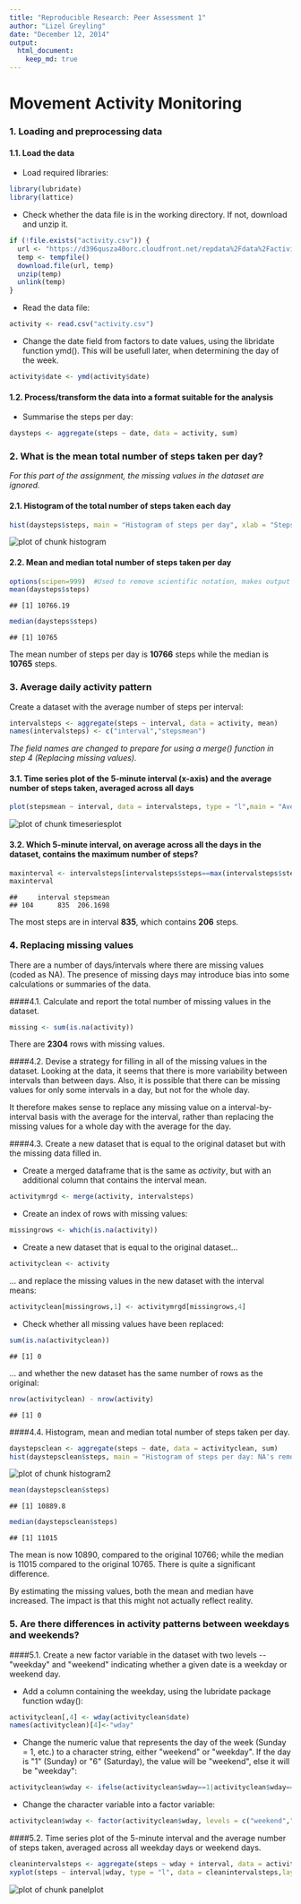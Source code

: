 ```yaml
---
title: "Reproducible Research: Peer Assessment 1"
author: "Lizel Greyling"
date: "December 12, 2014"
output: 
  html_document:
    keep_md: true
---    
```


Movement Activity Monitoring
============================  

### 1. Loading and preprocessing data 

#### 1.1. Load the data 

* Load required libraries:

```r
library(lubridate)
library(lattice)
```

* Check whether the data file is in the working directory. If not, download and unzip it.

```r
if (!file.exists("activity.csv")) {
  url <- "https://d396qusza40orc.cloudfront.net/repdata%2Fdata%2Factivity.zip"
  temp <- tempfile()
  download.file(url, temp)
  unzip(temp)
  unlink(temp)
}
```
* Read the data file:

```r
activity <- read.csv("activity.csv")
```
* Change the date field from factors to date values, using the libridate function ymd(). This will be usefull later, when determining the day of the week. 

```r
activity$date <- ymd(activity$date)
```
#### 1.2. Process/transform the data into a format suitable for the analysis 

* Summarise the steps per day:

```r
daysteps <- aggregate(steps ~ date, data = activity, sum)
```

### 2. What is the mean total number of steps taken per day?   
  
*For this part of the assignment, the missing values in the dataset are ignored.*

#### 2.1. Histogram of the total number of steps taken each day 

```r
hist(daysteps$steps, main = "Histogram of steps per day", xlab = "Steps per day")
```

![plot of chunk histogram](figure/histogram-1.png) 
  
#### 2.2. Mean and median total number of steps taken per day 


```r
options(scipen=999)  #Used to remove scientific notation, makes output look nicer.
mean(daysteps$steps)
```

```
## [1] 10766.19
```

```r
median(daysteps$steps)
```

```
## [1] 10765
```
The mean number of steps per day is **10766** steps while the median is **10765** steps.   

### 3. Average daily activity pattern  
Create a dataset with the average number of steps per interval:  

```r
intervalsteps <- aggregate(steps ~ interval, data = activity, mean)
names(intervalsteps) <- c("interval","stepsmean")  
```
*The field names are changed to prepare for using a merge() function in step 4 (Replacing missing values).*
#### 3.1. Time series plot of the 5-minute interval (x-axis) and the average number of steps taken, averaged across all days 

```r
plot(stepsmean ~ interval, data = intervalsteps, type = "l",main = "Average steps per interval", xlab = "Interval", ylab="Average steps")
```

![plot of chunk timeseriesplot](figure/timeseriesplot-1.png) 

#### 3.2. Which 5-minute interval, on average across all the days in the dataset, contains the maximum number of steps?

```r
maxinterval <- intervalsteps[intervalsteps$steps==max(intervalsteps$steps),]
maxinterval
```

```
##     interval stepsmean
## 104      835  206.1698
```
The most steps are in interval **835**, which contains **206** steps.  

### 4. Replacing missing values

There are a number of days/intervals where there are missing values (coded as NA). The presence of missing days may introduce bias into some calculations or summaries of the data.

####4.1. Calculate and report the total number of missing values in the dataset.  


```r
missing <- sum(is.na(activity))
```

There are **2304** rows with missing values.  

####4.2. Devise a strategy for filling in all of the missing values in the dataset. 
Looking at the data, it seems that there is more variability between intervals than between days. Also, it is possible that there can be missing values for only some intervals in a day, but not for the whole day.

It therefore makes sense to replace any missing value on a interval-by-interval basis with the average for the interval, rather than replacing the missing values for a whole day with the average for the day.

####4.3. Create a new dataset that is equal to the original dataset but with the missing data filled in.

- Create a merged dataframe that is the same as *activity*, but with an additional column that contains the interval mean.

```r
activitymrgd <- merge(activity, intervalsteps)
```
- Create an index of rows with missing values:

```r
missingrows <- which(is.na(activity)) 
```
- Create a new dataset that is equal to the original dataset...

```r
activityclean <- activity
```
... and replace the missing values in the new dataset with the interval means:

```r
activityclean[missingrows,1] <- activitymrgd[missingrows,4]
```
- Check whether all missing values have been replaced:

```r
sum(is.na(activityclean))
```

```
## [1] 0
```
... and whether the new dataset has the same number of rows as the original:

```r
nrow(activityclean) - nrow(activity)
```

```
## [1] 0
```
  
####4.4. Histogram, mean and median total number of steps taken per day.  



```r
daystepsclean <- aggregate(steps ~ date, data = activityclean, sum)
hist(daystepsclean$steps, main = "Histogram of steps per day: NA's removed", xlab = "Steps per day")
```

![plot of chunk histogram2](figure/histogram2-1.png) 

```r
mean(daystepsclean$steps)
```

```
## [1] 10889.8
```

```r
median(daystepsclean$steps)
```

```
## [1] 11015
```
The mean is now 10890, compared to the original 10766; while the median is 11015 compared to the original 10765. There is quite a significant difference.

By estimating the missing values, both the mean and median have increased. The impact is that this might not actually reflect reality.

### 5. Are there differences in activity patterns between weekdays and weekends?

####5.1. Create a new factor variable in the dataset with two levels -- "weekday" and "weekend" indicating whether a given date is a weekday or weekend day.

- Add a column containing the weekday, using the lubridate package function wday():

```r
activityclean[,4] <- wday(activityclean$date)
names(activityclean)[4]<-"wday"
```
- Change the numeric value that represents the day of the week (Sunday = 1, etc.) to a character string, either "weekend" or "weekday". If the day is "1" (Sunday) or "6" (Saturday), the value will be "weekend", else it will be "weekday":

```r
activityclean$wday <- ifelse(activityclean$wday==1|activityclean$wday==6,"weekend","weekday")
```
- Change the character variable into a factor variable:

```r
activityclean$wday <- factor(activityclean$wday, levels = c("weekend","weekday"))
```
   
####5.2. Time series plot of the 5-minute interval and the average number of steps taken, averaged across all weekday days or weekend days. 


```r
cleanintervalsteps <- aggregate(steps ~ wday + interval, data = activityclean, mean)
xyplot(steps ~ interval|wday, type = "l", data = cleanintervalsteps,layout = c(1,2))
```

![plot of chunk panelplot](figure/panelplot-1.png) 
